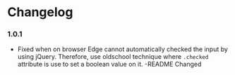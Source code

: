 # Changelog
### 1.0.1 
- Fixed when on browser Edge cannot automatically checked the input by using jQuery. Therefore, use oldschool technique where `.checked` attribute is use to set a boolean value on it. 
-README Changed